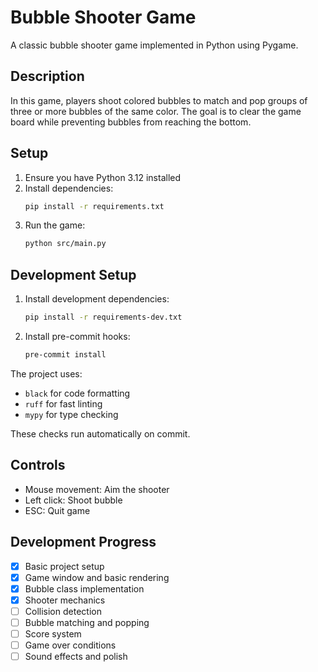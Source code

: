 # Bubble Shooter Game

A classic bubble shooter game implemented in Python using Pygame.

## Description
In this game, players shoot colored bubbles to match and pop groups of three or more bubbles of the same color. The goal is to clear the game board while preventing bubbles from reaching the bottom.

## Setup
1. Ensure you have Python 3.12 installed
2. Install dependencies:
   ```bash
   pip install -r requirements.txt
   ```
3. Run the game:
   ```bash
   python src/main.py
   ```

## Development Setup
1. Install development dependencies:
   ```bash
   pip install -r requirements-dev.txt
   ```
2. Install pre-commit hooks:
   ```bash
   pre-commit install
   ```

The project uses:
- `black` for code formatting
- `ruff` for fast linting
- `mypy` for type checking

These checks run automatically on commit.

## Controls
- Mouse movement: Aim the shooter
- Left click: Shoot bubble
- ESC: Quit game

## Development Progress
- [x] Basic project setup
- [x] Game window and basic rendering
- [x] Bubble class implementation
- [x] Shooter mechanics
- [ ] Collision detection
- [ ] Bubble matching and popping
- [ ] Score system
- [ ] Game over conditions
- [ ] Sound effects and polish 